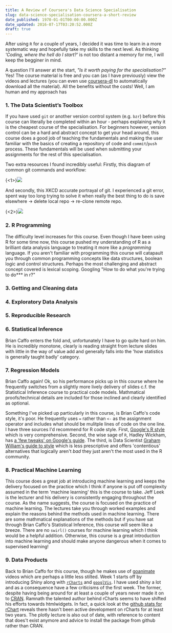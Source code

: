 ```yaml
---
title: A Review of Coursera's Data Science Specialisation
slug: data-science-specialisation-coursera-a-short-review
date_published: 1970-01-01T00:00:00.000Z
date_updated: 2016-07-17T03:20:52.000Z
draft: true
---
```


After using `R` for a couple of years, I decided it was time to learn in a more systematic way and hopefully take my skills to the next level. As thinking *'Coding, where the hell do I start?'* is not too distant a memory for me, I will keep the begginer in mind.

A question I'll answer at the start, *"Is it worth paying for the specialisation?"* Yes! The course material is free and you can (as I have previously) view the videos and lectures (you can even use [coursera-dl](https://github.com/coursera-dl/coursera-dl) to automatically download all the material). All the benefits without the costs! Well, I am human and my approach has

### 1. The Data Scientist’s Toolbox

If you have used `git` or another version control system (e.g. `bzr`) before this course can literally be completed within an hour - perhaps explaining why it is the cheapest course of the specialisation. For beginners however, version control can be a hard and abstract concept to get your head around, this course does a good job of teaching the fundamentals and making the user familiar with the basics of creating a repository of code and `commit`/`push` process. These fundamentals will be used when submitting your assignments for the rest of this specialisation.

Two extra resources I found incredibly useful: Firstly, this diagram of common git commands and workflow:

{<1>}![](http://assets.osteele.com/images/2008/git-transport.png)

And secondly, this XKCD accurate portrayal of git. I experienced a git error, spent way too long trying to solve it when really the best thing to do is save elsewhere -> delete local repo -> re-clone remote repo.

{<2>}![](http://imgs.xkcd.com/comics/git.png)

### 2. R Programming

The difficulty level increases for this course. Even though I have been using R for some time now, this course pushed my understanding of R as a brilliant data analysis language to treating it more like a *programming* language. If you aren't familiar with programming this course will catapault you through common programming concepts like data structures, boolean logic and control structures. Perhaps the most challenging and abstract concept covered is lexical scoping. Googling "How to do what you're trying to do*** in r?"

### 3. Getting and Cleaning data

### 4. Exploratory Data Analysis

### 5. Reproducible Research

### 6. Statistical Inference

Brian Caffo enters the fold and, unfortunately I have to go quite hard on him. He is incredibly monotone, clearly is reading straight from lecture slides with little in the way of value add and generally falls into the 'how statistics is generally taught badly' category.

### 7. Regression Models

Brian Caffo again! Ok, so his performance picks up in this course where he frequently switches from a slightly more lively delivery of slides c.f. the Statistical Inference course to practical code models. Mathmatical proofs/technical details are included for those inclined and clearly identified as optional.

Something I've picked up particularly in this course, is Brian Caffo's code style, it's poor. He frequently uses `=` rather than `<-` as the assignment operator and includes what should be mulitple lines of code on the one line. I have three sources I'd recommend for R code style. First, [Google's R style](https://google.github.io/styleguide/Rguide.xml) which is very comprehensive. Second, the wise sage of `R`, Hadley Wickham, has [a 'few tweaks'  on Google's guide](http://adv-r.had.co.nz/Style.html). The third, is Data Scientist [Graham William's guide to style](http://handsondatascience.com/StyleO.pdf) which is less prescriptive and offers 'contentious' alternatives that logically aren't *bad* they just aren't the most used in the R community.

### 8. Practical Machine Learning

This course does a great job at introducing machine learning and keeps the delivery focused on the practice which I think if anyone is put off complexity assumed in the term 'machine learning' this is the course to take. Jeff Leek is the lecturer and his delivery is consistently engaging throughout the course. As the name suggests, the course is focused on the practice of machine learning. The lectures take you through worked examples and explain the reasons behind the methods used in machine learning. There are some mathmatical explanations of the methods but if you have sat through Brian Caffo's Statistical Inference, this course will seem like a breeze. There are no `swirl()` courses for machine learning which I think would be a helpful addition. Otherwise, this course is a great introduction into machine learning and should make anyone dangerous when it comes to supervised learning!

### 9. Data Products

Back to Brian Caffo for this course, though he makes use of [goanimate](https://goanimate.com/) videos which are perhaps a little less stilted. Week 1 starts off by introducing Shiny along with [`rCharts`](http://rcharts.io/) and [`googlVis`](https://cran.r-project.org/web/packages/googleVis/vignettes/googleVis_examples.html). I have used shiny a lot and as a consequence have a few criticisms of the first week. The former, despite having being around for at least a couple of years never made it on to [CRAN](https://cran.r-project.org/). Ramnath the talented author behind rCharts seems to have shifted his efforts towards htmlwidgets. In fact, a quick look at the [github stats for rChart](https://github.com/ramnathv/rCharts/graphs/contributors) reveals there hasn't been active development on rCharts for at least two years. The plotly lecture is also out of date, with reference to content that does't exist anymore and advice to install the package from github rather than CRAN.
